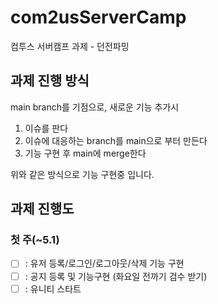 # com2usServerCamp
컴투스 서버캠프 과제 - 던전파밍

## 과제 진행 방식
main branch를 기점으로, 새로운 기능 추가시
1. 이슈를 판다
2. 이슈에 대응하는 branch를 main으로 부터 만든다
3. 기능 구현 후 main에 merge한다

위와 같은 방식으로 기능 구현중 입니다.

## 과제 진행도
### 첫 주(~5.1)
- [ ] : 유저 등록/로그인/로그아웃/삭제 기능 구현
- [ ] : 공지 등록 및 기능구현 (화요일 전까기 검수 받기)
- [ ] : 유니티 스타트
